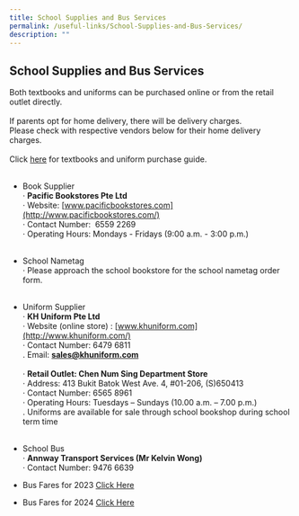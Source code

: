 ```yaml
---
title: School Supplies and Bus Services
permalink: /useful-links/School-Supplies-and-Bus-Services/
description: ""
---
```

## School Supplies and Bus Services

Both textbooks and uniforms can be purchased online
or from the retail outlet directly.<br><br>
If parents opt for home delivery, there will be delivery charges.<br>
Please check with respective vendors below for their home delivery charges.<br><br>
Click&nbsp;[here](https://staging.d1z3a7hqoofu2f.amplifyapp.com/files/Purchase%20Guide.pdf) for textbooks and uniform purchase guide.
<br><br>
*   Book Supplier<br>
   ·          **Pacific Bookstores Pte Ltd**<br>
    ·          Website:&nbsp;[www.pacificbookstores.com](http://www.pacificbookstores.com/)<br>
    ·        Contact Number: &nbsp;6559 2269<br>
 ·        Operating Hours:  Mondays - Fridays&nbsp;(9:00 a.m. - 3:00 p.m.)
<br><br>
*   School Nametag<br>
     ·       Please approach the school bookstore for the school nametag order form.
<br><br>
*   Uniform Supplier<br>
     ·          **KH Uniform Pte Ltd**<br>
     ·           Website (online store) :&nbsp;[www.khuniform.com](http://www.khuniform.com/)<br> 
     ·          Contact Number: 6479 6811<br>
		 .          Email: **[sales@khuniform.com](mailto:sales@khuniform.com)**<br>
		 <br>
    ·             **Retail Outlet: Chen Num Sing Department Store**<br>
    ·             Address: 413 Bukit Batok West Ave. 4, #01-206, (S)650413<br>
    ·             Contact Number: 6565 8961<br>
    ·             Operating Hours: Tuesdays – Sundays (10.00 a.m. – 7.00 p.m.)
		<br>
		. Uniforms are available for sale through school bookshop during school term time
<br><br>
*   School Bus<br>
    ·          **Annway Transport Services (Mr Kelvin Wong)**<br>
    ·             Contact Number: 9476 6639 
		
*   Bus Fares for 2023 [Click Here](/files/bus%20info%20and%20nte%20prices%20for%20saps%20website%20(28%20apr%202023).pdf)
*   Bus Fares for 2024 [Click Here](/files/bus%20info%20and%20nte%20prices%20for%20saps%20website%20(28%20apr%202023).pdf)